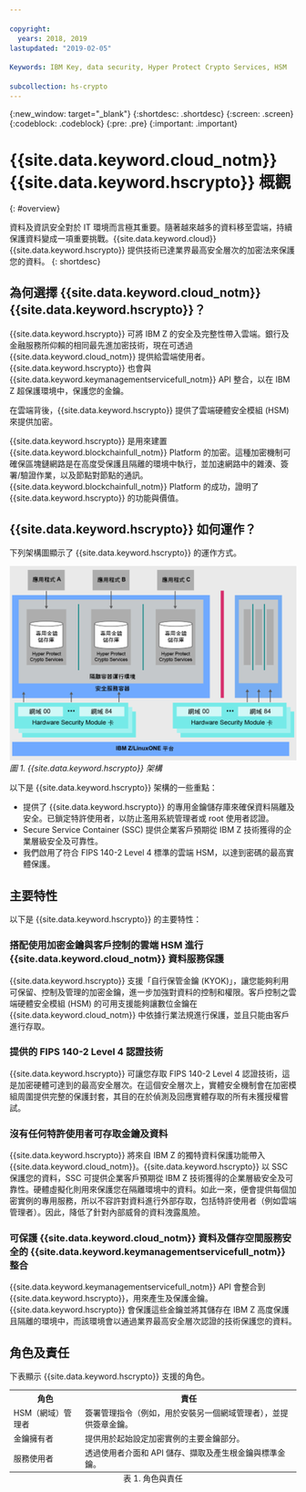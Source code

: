 ```yaml
---

copyright:
  years: 2018, 2019
lastupdated: "2019-02-05"

Keywords: IBM Key, data security, Hyper Protect Crypto Services, HSM

subcollection: hs-crypto
---
```


{:new_window: target="_blank"}
{:shortdesc: .shortdesc}
{:screen: .screen}
{:codeblock: .codeblock}
{:pre: .pre}
{:important: .important}

# {{site.data.keyword.cloud_notm}} {{site.data.keyword.hscrypto}} 概觀
{: #overview}

<!-- {{site.data.keyword.cloud}} {{site.data.keyword.hscrypto}} is in the BETA phase and is for tryout and test purpose only. To prevent data loss, use only test data in the current service. This restriction also applies to using {{site.data.keyword.hscrypto}} with other  {{site.data.keyword.cloud_notm}} services.
{:important} -->

資料及資訊安全對於 IT 環境而言極其重要。隨著越來越多的資料移至雲端，持續保護資料變成一項重要挑戰。{{site.data.keyword.cloud}} {{site.data.keyword.hscrypto}} 提供技術已達業界最高安全層次的加密法來保護您的資料。
{: shortdesc}

## 為何選擇 {{site.data.keyword.cloud_notm}} {{site.data.keyword.hscrypto}}？

{{site.data.keyword.hscrypto}} 可將 IBM Z 的安全及完整性帶入雲端。銀行及金融服務所仰賴的相同最先進加密技術，現在可透過 {{site.data.keyword.cloud_notm}} 提供給雲端使用者。<!-- With {{site.data.keyword.hscrypto}}, you can protect your data at rest, in use, and in transit.-->{{site.data.keyword.hscrypto}} 也會與 {{site.data.keyword.keymanagementservicefull_notm}} API 整合，以在 IBM Z 超保護環境中，保護您的金鑰。

在雲端背後，{{site.data.keyword.hscrypto}} 提供了雲端硬體安全模組 (HSM) 來提供加密。<!-- via PKCS#11 application programming interfaces (APIs). You can access {{site.data.keyword.hscrypto}} with several popular programming languages such as Java, JavaScript, and Swift. -->

{{site.data.keyword.hscrypto}} 是用來建置 {{site.data.keyword.blockchainfull_notm}} Platform 的加密。這種加密機制可確保區塊鏈網路是在高度受保護且隔離的環境中執行，並加速網路中的雜湊、簽署/驗證作業，以及節點對節點的通訊。{{site.data.keyword.blockchainfull_notm}} Platform 的成功，證明了 {{site.data.keyword.hscrypto}} 的功能與價值。

## {{site.data.keyword.hscrypto}} 如何運作？

下列架構圖顯示了 {{site.data.keyword.hscrypto}} 的運作方式。

![{{site.data.keyword.hscrypto}} 架構](image/architecture.png "{{site.data.keyword.hscrypto}} 架構")
*圖 1. {{site.data.keyword.hscrypto}} 架構*  

以下是 {{site.data.keyword.hscrypto}} 架構的一些重點：

<!-- * Applications connect to {{site.data.keyword.hscrypto}} through PKCS#11 APIs. -->

- 提供了 {{site.data.keyword.hscrypto}} 的專用金鑰儲存庫來確保資料隔離及安全。已鎖定特許使用者，以防止濫用系統管理者或 root 使用者認證。  
- Secure Service Container (SSC) 提供企業客戶預期從 IBM Z 技術獲得的企業層級安全及可靠性。  
- 我們啟用了符合 FIPS 140-2 Level 4 標準的雲端 HSM，以達到密碼的最高實體保護。  

## 主要特性  

以下是 {{site.data.keyword.hscrypto}} 的主要特性：

### 搭配使用加密金鑰與客戶控制的雲端 HSM 進行 {{site.data.keyword.cloud_notm}} 資料服務保護

{{site.data.keyword.hscrypto}} 支援「自行保管金鑰 (KYOK)」，讓您能夠利用可保留、控制及管理的加密金鑰，進一步加強對資料的控制和權限。客戶控制之雲端硬體安全模組 (HSM) 的可用支援能夠讓數位金鑰在 {{site.data.keyword.cloud_notm}} 中依據行業法規進行保護，並且只能由客戶進行存取。<!-- The HSM provides PKCS#11 APIs, which makes {{site.data.keyword.hscrypto}} accessible by several popular programming languages such as Java, JavaScript, and Swift.-->

### 提供的 FIPS 140-2 Level 4 認證技術

{{site.data.keyword.hscrypto}} 可讓您存取 FIPS 140-2 Level 4 認證技術，這是加密硬體可達到的最高安全層次。<!-- Industries, such as financial sector services, require this level of security to protect their data.-->在這個安全層次上，實體安全機制會在加密模組周圍提供完整的保護封套，其目的在於偵測及回應實體存取的所有未獲授權嘗試。

### 沒有任何特許使用者可存取金鑰及資料

{{site.data.keyword.hscrypto}} 將來自 IBM Z 的獨特資料保護功能帶入 {{site.data.keyword.cloud_notm}}。{{site.data.keyword.hscrypto}} 以 SSC 保護您的資料，SSC 可提供企業客戶預期從 IBM Z 技術獲得的企業層級安全及可靠性。硬體虛擬化則用來保護您在隔離環境中的資料。如此一來，便會提供每個加密實例的專用服務，所以不容許對資料進行外部存取，包括特許使用者（例如雲端管理者）。因此，降低了針對內部威脅的資料洩露風險。

### 可保護 {{site.data.keyword.cloud_notm}} 資料及儲存空間服務安全的 {{site.data.keyword.keymanagementservicefull_notm}} 整合

{{site.data.keyword.keymanagementservicefull_notm}} API 會整合到 {{site.data.keyword.hscrypto}}，用來產生及保護金鑰。{{site.data.keyword.hscrypto}} 會保護這些金鑰並將其儲存在 IBM Z 高度保護且隔離的環境中，而該環境會以通過業界最高安全層次認證的技術保護您的資料。

<!-- {{site.data.keyword.hscrypto}} also leverages the **IBM Advanced Crypto Service Provider (ACSP)** solution that enables remote access to the IBM’s cryptographic coprocessors. ACSP allows for utilization of strong hardware-based cryptography as a service in distributed environments where data security cannot be guaranteed. {{site.data.keyword.hscrypto}} utilizes ACSP as a *network hardware security module (NetHSM)* that provides access to HSM via PKCS#11 standard APIs.-->

<!-- With {{site.data.keyword.hscrypto}}, your **SSL keys are offloaded** to a {{site.data.keyword.hscrypto}} to ensure security and protection of those sensitive keys.  Besides, the certificate lifecycle management gets common approach to manage certificates and offers the visibility to certificate expiration.-->

## 角色及責任

下表顯示 {{site.data.keyword.hscrypto}} 支援的角色。

<table>
  <tr>
    <th>角色</th>
    <th>責任</th>
  </tr>
  <tr>
    <td>HSM（網域）管理者</td>
    <td>
      簽署管理指令（例如，用於安裝另一個網域管理者），並提供簽章金鑰。
    </td>
  </tr>
  <tr>
    <td>金鑰擁有者</td>
    <td>提供用於起始設定加密實例的主要金鑰部分。</td>
  </tr>
  <tr>
    <td>服務使用者</td>
    <td>透過使用者介面和 API 儲存、擷取及產生根金鑰與標準金鑰。</td>
  </tr>
  <caption style="caption-side:bottom;">表 1. 角色與責任</caption>
</table>
